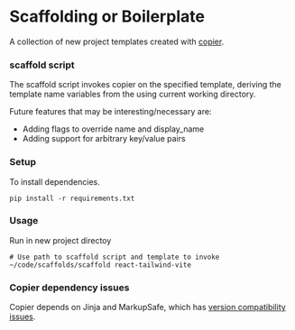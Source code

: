 # Scaffolding or Boilerplate

A collection of new project templates created with [copier](https://copier.readthedocs.io/en/stable/).

### scaffold script

The scaffold script invokes copier on the specified template, deriving the template name variables from the using current working directory.

Future features that may be interesting/necessary are:

- Adding flags to override name and display_name
- Adding support for arbitrary key/value pairs

### Setup

To install dependencies.

    pip install -r requirements.txt

### Usage

Run in new project directoy

    # Use path to scaffold script and template to invoke
    ~/code/scaffolds/scaffold react-tailwind-vite

### Copier dependency issues

Copier depends on Jinja and MarkupSafe, which has [version compatibility issues](https://github.com/copier-org/copier/issues/574).
